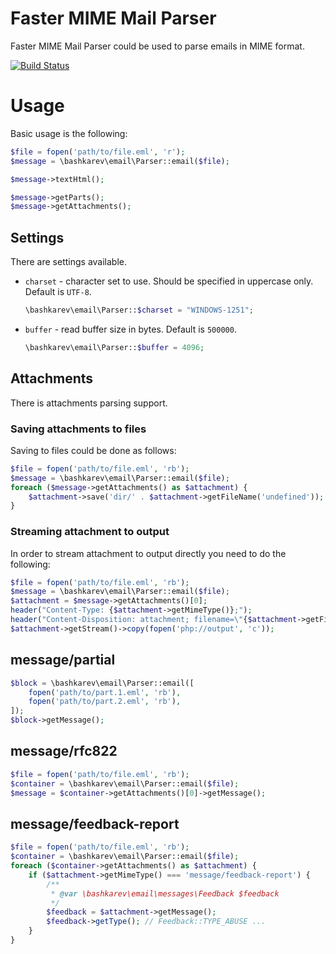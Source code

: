 Faster MIME Mail Parser
=======================

Faster MIME Mail Parser could be used to parse emails in MIME format.
 
[![Build Status](https://travis-ci.org/bashkarev/email.svg?branch=master)](https://travis-ci.org/bashkarev/email)

# Usage

Basic usage is the following:

```php
$file = fopen('path/to/file.eml', 'r');
$message = \bashkarev\email\Parser::email($file);

$message->textHtml();

$message->getParts();
$message->getAttachments();
```

## Settings

There are settings available. 

- `charset` - character set to use. Should be specified in uppercase only.
  Default is `UTF-8`.

  ```php
  \bashkarev\email\Parser::$charset = "WINDOWS-1251";
  ```

- `buffer` - read buffer size in bytes. Default is `500000`.

  ```php
  \bashkarev\email\Parser::$buffer = 4096;
  ```

## Attachments

There is attachments parsing support.

### Saving attachments to files

Saving to files could be done as follows:

```php
$file = fopen('path/to/file.eml', 'rb');
$message = \bashkarev\email\Parser::email($file);
foreach ($message->getAttachments() as $attachment) {
    $attachment->save('dir/' . $attachment->getFileName('undefined'));
}
```

### Streaming attachment to output

In order to stream attachment to output directly you need to do the following:

```php
$file = fopen('path/to/file.eml', 'rb');
$message = \bashkarev\email\Parser::email($file);
$attachment = $message->getAttachments()[0];
header("Content-Type: {$attachment->getMimeType()};");
header("Content-Disposition: attachment; filename=\"{$attachment->getFileName('undefined')}\"");
$attachment->getStream()->copy(fopen('php://output', 'c'));
```

## message/partial

```php
$block = \bashkarev\email\Parser::email([
    fopen('path/to/part.1.eml', 'rb'),
    fopen('path/to/part.2.eml', 'rb'),
]);
$block->getMessage();
```

## message/rfc822

```php
$file = fopen('path/to/file.eml', 'rb');
$container = \bashkarev\email\Parser::email($file);
$message = $container->getAttachments()[0]->getMessage();
```

## message/feedback-report
```php
$file = fopen('path/to/file.eml', 'rb');
$container = \bashkarev\email\Parser::email($file);
foreach ($container->getAttachments() as $attachment) {
    if ($attachment->getMimeType() === 'message/feedback-report') {
        /**
         * @var \bashkarev\email\messages\Feedback $feedback
         */
        $feedback = $attachment->getMessage();
        $feedback->getType(); // Feedback::TYPE_ABUSE ...
    }
}

```
